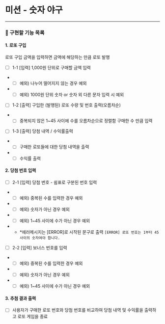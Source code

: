 # 미션 - 숫자 야구

---

### 🚀 구현할 기능 목록

#### 1. 로또 구입

로또 구입 금액을 입력하면 금액에 해당하는 만큼 로또 발행
- [ ] 1-1 [입력] 1,000원 단위로 구매할 금액 입력

- - [ ] 예외) 나누어 떨어지지 않는 경우 예외
- - [ ] 예외) 1000원 단위 숫자 or 숫자 외 다른 문자 입력 시 예외

- [ ] 1-2 [출력] 구입한 (발행된) 로또 수량 및 번호 출력(오름차순)

- - [ ] 중복되지 않은 1~45 사이에 수를 오름차순으로 정렬함 구매한 수 만큼 입력

- [ ] 1-3 [출력] 당첨 내역 / 수익률출력

- - [ ] 구매한 로또들에 대한 당첨 내역을 출력
- - [ ] 수익률 출력

#### 2. 당첨 번호 입력

- [ ] 2-1 [입력] 당첨 번호 - 쉼표로 구분된 번호 입력

- - [ ] 예외) 중복된 수를 입력한 경우 예외
- - [ ] 예외) 숫자가 아닌 경우 예외
- - [ ] 예외) 1~45 사이에 수가 아닌 경우 예외
- - \*에러메시지는 [ERROR]로 시작된 문구로 출력
  `[ERROR] 로또 번호는 1부터 45 사이의 숫자여야 합니다.`

- [ ] 2-2 [입력] 보너스 번호를 입력

- - [ ] 예외) 중복된 수를 입력한 경우 예외
- - [ ] 예외) 숫자가 아닌 경우 예외
- - [ ] 예외) 1~45 사이에 수가 아닌 경우 예외

#### 3. 추첨 결과 출력

- [ ] 사용자가 구매한 로또 번호와 당첨 번호를 비교하여 당첨 내역 및 수익률을 출력하고 로또 게임을 종료
